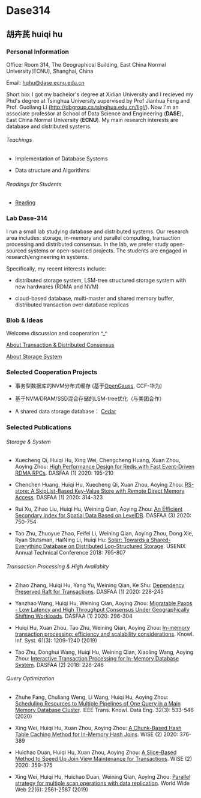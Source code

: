 # Dase314

## 胡卉芪 huiqi hu


###  Personal Information 


Office: Room 314, The Geographical Building, East China Normal University(ECNU), Shanghai, China

Email: hqhu@dase.ecnu.edu.cn

Short bio: I got my bachelor's degree at Xidian University and I recieved my Phd's degree at Tsinghua University supervised by Prof Jianhua Feng and Prof. Guoliang Li (<http://dbgroup.cs.tsinghua.edu.cn/ligl/>). Now I'm an associate professor at School of Data Science and Engineering (**DASE**), East China Normal University (**ECNU**). My main research interests are database and distributed systems.


###### Teachings

* Implementation of Database Systems

* Data structure and Algorithms


###### Readings for Students


* [Reading](https://github.com/dase314ecnu/huiqihu.github.io/blob/master/readings/reading2020.md)

###  Lab Dase-314

I run a small lab studying database and distributed systems. Our research area includes: storage, in-memory and parallel computing,  transaction processing and distributed consensus. In the lab, we prefer study open-sourced systems or open-sourced projects. The students are engaged in research/engineering in systems.

Specifically, my recent interests include:

* distributed storage system, LSM-tree structured storage system with new hardwares (RDMA and NVM)

* cloud-based database, multi-master and shared memory buffer, distributed transaction over database replicas



### Blob & Ideas


Welcome  discussion and cooperation ^_^

[About Transaction & Distributed Consensus](https://github.com/dase314ecnu/huiqihu.github.io/blob/master/template/1.md)


[About Storage System]()



### Selected Cooperation Projects

* 事务型数据库的NVM分布式缓存 (基于[OpenGauss](https://opengauss.org/en/), CCF-华为)

* 基于NVM/DRAM/SSD混合存储的LSM-tree优化（与美团合作）

* A shared data storage database： [Cedar](https://github.com/daseECNU/Cedar)


### Selected Publications

###### Storage & System

* Xuecheng Qi, Huiqi Hu, Xing Wei, Chengcheng Huang, Xuan Zhou, Aoying Zhou: [High Performance Design for Redis with Fast Event-Driven RDMA RPCs](https://link.springer.com/chapter/10.1007%2F978-3-030-59410-7_12). DASFAA (1) 2020: 195-210

* Chenchen Huang, Huiqi Hu, Xuecheng Qi, Xuan Zhou, Aoying Zhou: [RS-store: A SkipList-Based Key-Value Store with Remote Direct Memory Access](https://link.springer.com/chapter/10.1007%2F978-3-030-59410-7_22). DASFAA (1) 2020: 314-323

* Rui Xu, Zihao Liu, Huiqi Hu, Weining Qian, Aoying Zhou: [An Efficient Secondary Index for Spatial Data Based on LevelDB](https://link.springer.com/chapter/10.1007%2F978-3-030-59419-0_50). DASFAA (3) 2020: 750-754


* 	Tao Zhu, Zhuoyue Zhao, Feifei Li, Weining Qian, Aoying Zhou, Dong Xie, Ryan Stutsman, HaiNing Li, Huiqi Hu: [Solar: Towards a Shared-Everything Database on Distributed Log-Structured Storage](https://www.usenix.org/conference/atc18/presentation/zhu). USENIX Annual Technical Conference 2018: 795-807







###### Transaction Processing & High Availabity 


* Zihao Zhang, Huiqi Hu, Yang Yu, Weining Qian, Ke Shu: [Dependency Preserved Raft for Transactions](https://link.springer.com/chapter/10.1007%2F978-3-030-59410-7_14). DASFAA (1) 2020: 228-245

* Yanzhao Wang, Huiqi Hu, Weining Qian, Aoying Zhou: [Migratable Paxos - Low Latency and High Throughput Consensus Under Geographically Shifting Workloads](https://link.springer.com/chapter/10.1007%2F978-3-030-59410-7_20). DASFAA (1) 2020: 296-304

* Huiqi Hu, Xuan Zhou, Tao Zhu, Weining Qian, Aoying Zhou: [In-memory transaction processing: efficiency and scalability considerations](https://link.springer.com/article/10.1007%2Fs10115-019-01340-7). Knowl. Inf. Syst. 61(3): 1209-1240 (2019)

* Tao Zhu, Donghui Wang, Huiqi Hu, Weining Qian, Xiaoling Wang, Aoying Zhou: [Interactive Transaction Processing for In-Memory Database System](https://link.springer.com/chapter/10.1007%2F978-3-319-91458-9_14). DASFAA (2) 2018: 228-246


###### Query Optimization

* Zhuhe Fang, Chuliang Weng, Li Wang, Huiqi Hu, Aoying Zhou: [Scheduling Resources to Multiple Pipelines of One Query in a Main Memory Database Cluster](https://ieeexplore.ieee.org/document/8566007). IEEE Trans. Knowl. Data Eng. 32(3): 533-546 (2020)

* Xing Wei, Huiqi Hu, Xuan Zhou, Aoying Zhou: [A Chunk-Based Hash Table Caching Method for In-Memory Hash Joins](https://link.springer.com/chapter/10.1007%2F978-3-030-62008-0_26). WISE (2) 2020: 376-389

* Huichao Duan, Huiqi Hu, Xuan Zhou, Aoying Zhou: [A Slice-Based Method to Speed Up Join View Maintenance for Transactions](https://link.springer.com/chapter/10.1007%2F978-3-030-62008-0_25). WISE (2) 2020: 359-375

* Xing Wei, Huiqi Hu, Huichao Duan, Weining Qian, Aoying Zhou: [Parallel strategy for multiple scan operations with data replication](https://link.springer.com/article/10.1007/s11280-018-0625-7). World Wide Web 22(6): 2561-2587 (2019)

  












